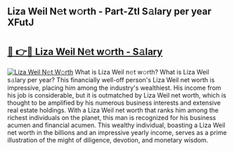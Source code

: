 ## Liza Weil N𝚎t w𝚘rth - Part-ZtI S𝚊lary per year XFutJ

# <h2><a href="http://gc3por.nevu.top/?p=Liza+Weil">🔗 👉🔴 Liza Weil N𝚎t w𝚘rth - S𝚊lary</a></h2>

[![Liza Weil N𝚎t W𝚘rth](https://i.imgur.com/Oavwk0R.jpeg)](http://gc3por.nevu.top/?p=Liza+Weil)
What is Liza Weil n𝚎t w𝚘rth? What is Liza Weil s𝚊lary per year?
This financially well-off person's Liza Weil net worth is impressive, placing him among the industry's wealthiest. His income from his job is considerable, but it is outmatched by Liza Weil net worth, which is thought to be amplified by his numerous business interests and extensive real estate holdings. With a Liza Weil net worth that ranks him among the richest individuals on the planet, this man is recognized for his business acumen and financial acumen. This wealthy individual, boasting a Liza Weil net worth in the billions and an impressive yearly income, serves as a prime illustration of the might of diligence, devotion, and monetary wisdom.
